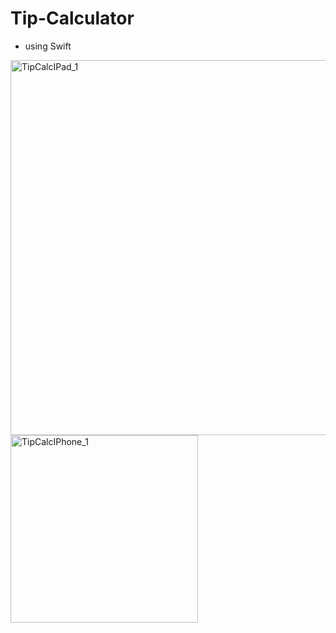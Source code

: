 # Tip-Calculator

- using Swift

<img width="600" alt="TipCalcIPad_1" src="https://github.com/user-attachments/assets/835def1d-3948-4a28-9e8f-c74d1afc8d97" />
<img width="300" alt="TipCalcIPhone_1" src="https://github.com/user-attachments/assets/2697839c-71ba-4d24-8731-3769cb27feb9" />
